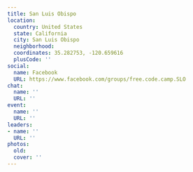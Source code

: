 ```yaml
---
title: San Luis Obispo
location:
  country: United States
  state: California
  city: San Luis Obispo
  neighborhood: 
  coordinates: 35.282753, -120.659616
  plusCode: ''
social:
  name: Facebook
  URL: https://www.facebook.com/groups/free.code.camp.SLO
chat:
  name: ''
  URL: ''
event:
  name: ''
  URL: ''
leaders:
- name: ''
  URL: ''
photos:
  old: 
  cover: ''
---
```


